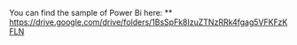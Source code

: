 You can find the sample of Power Bi here: 
** https://drive.google.com/drive/folders/1BsSpFk8IzuZTNzRRk4fgag5VFKFzKFLN
